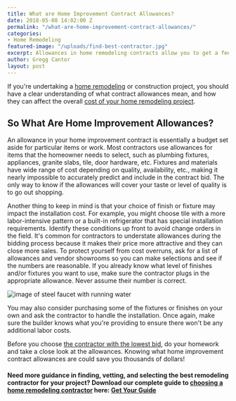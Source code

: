 ```yaml
---
title: What are Home Improvement Contract Allowances?
date: 2018-05-08 14:02:00 Z
permalink: "/what-are-home-improvement-contract-allowances/"
categories:
- Home Remodeling
featured-image: "/uploads/find-best-contractor.jpg"
excerpt: Allowances in home remodeling contracts allow you to get a feel for the price of your project with various materials, fixtures, and finishes. Unfortunately, allowances are often misunderstood and abused by bad contractors.
author: Gregg Cantor
layout: post
---
```


If you're undertaking a [home remodeling](/san-diego-home-remodel-services) or construction project, you should have a clear understanding of what contract allowances mean, and how they can affect the overall [cost of your home remodeling project](how-much-will-my-home-remodeling-project-cost/).

## So What Are Home Improvement Allowances?

An allowance in your home improvement contract is essentially a budget set aside for particular items or work. Most contractors use allowances for items that the homeowner needs to select, such as plumbing fixtures, appliances, granite slabs, tile, door hardware, etc. Fixtures and materials have wide range of cost depending on quality, availability, etc., making it nearly impossible to accurately predict and include in the contract bid. The only way to know if the allowances will cover your taste or level of quality is to go out shopping.

Another thing to keep in mind is that your choice of finish or fixture may impact the installation cost. For example, you might choose tile with a more labor-intensive pattern or a built-in refrigerator that has special installation requirements. Identify these conditions up front to avoid change orders in the field. It's common for contractors to understate allowances during the bidding process because it makes their price more attractive and they can close more sales. To protect yourself from cost overruns, ask for a list of allowances and vendor showrooms so you can make selections and see if the numbers are reasonable. If you already know what level of finishes and/or fixtures you want to use, make sure the contractor plugs in the appropriate allowance. Never assume their number is correct.

![image of steel faucet with running water](/uploads/faucet-running-water.jpg "Consider Purchasing Your Own Fixtures and Finishes")

You may also consider purchasing some of the fixtures or finishes on your own and ask the contractor to handle the installation. Once again, make sure the builder knows what you're providing to ensure there won't be any additional labor costs.

Before you choose [the contractor with the lowest bid](/the-lowest-bid-always-looks-good-but/), do your homework and take a close look at the allowances. Knowing what home improvement contract allowances are could save you thousands of dollars!

#### Need more guidance in finding, vetting, and selecting the best remodeling contractor for your project? Download our complete guide to [choosing a home remodeling contractor](/complete-guide-to-choosing-the-right-home-remodeling-contractor/) here: <a class="button default" href="https://murraylampert.com/uploads/complete-guide-to-choosing-the-right-home-remodeling-contractor.pdf" download>Get Your Guide</a>
